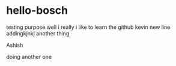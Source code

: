 # hello-bosch
testing purpose
well i really i like to learn the github kevin
new line addingkjnkj
another thing 


Ashish

doing another one
